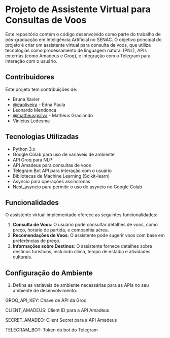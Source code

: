 # Projeto de Assistente Virtual para Consultas de Voos

Este repositório contém o código desenvolvido como parte do trabalho de pós-graduação em Inteligência Artificial no SENAC. O objetivo principal do projeto é criar um assistente virtual para consulta de voos, que utiliza tecnologias como processamento de linguagem natural (PNL), APIs externas (como Amadeus e Groq), e integração com o Telegram para interação com o usuário.

## Contribuidores

Este projeto tem contribuições de:

- Bruna Xavier
- [@eaoliveira](https://github.com/eaoliveira) - Edna Paula
- Leonardo Mendonca
- [@matheusgsilva](https://github.com/matheusgsilva) - Matheus Graciando
- Vinicius Ledesma
## Tecnologias Utilizadas

- Python 3.x
- Google Colab para uso de variáveis de ambiente
- API Groq para NLP
- API Amadeus para consultas de voos
- Telegram Bot API para interação com o usuário
- Bibliotecas de Machine Learning (Scikit-learn)
- Asyncio para operações assíncronas
- Nest_asyncio para permitir o uso de asyncio no Google Colab

## Funcionalidades

O assistente virtual implementado oferece as seguintes funcionalidades:

1. **Consulta de Voos**: O usuário pode consultar detalhes de voos, como preço, horário de partida, e companhia aérea.
2. **Recomendações de Voos**: O assistente pode sugerir voos com base em preferências de preço.
3. **Informações sobre Destinos**: O assistente fornece detalhes sobre destinos turísticos, incluindo clima, tempo de estadia e atividades culturais.

## Configuração do Ambiente

1. Defina as variáveis de ambiente necessárias para as APIs no seu ambiente de desenvolvimento:

GROQ_API_KEY: Chave de API da Groq

CLIENT_AMADEUS: Client ID para a API Amadeus

SECRET_AMADEO: Client Secret para a API Amadeus

TELEGRAM_BOT: Token do bot do Telegram 
